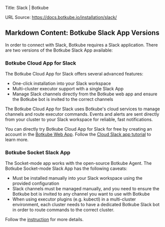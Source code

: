 Title: Slack | Botkube

URL Source: https://docs.botkube.io/installation/slack/

Markdown Content:
Botkube Slack App Versions[​](#botkube-slack-app-versions "Direct link to Botkube Slack App Versions")
------------------------------------------------------------------------------------------------------

In order to connect with Slack, Botkube requires a Slack application. There are two versions of the Botkube Slack App available:

### Botkube Cloud App for Slack[​](#botkube-cloud-app-for-slack "Direct link to Botkube Cloud App for Slack")

The Botkube Cloud App for Slack offers several advanced features:

*   One-click installation into your Slack workspace
*   Multi-cluster executor support with a single Slack App
*   Manage Slack channels directly from the Botkube web app and ensure the Botkube bot is invited to the correct channels

The Botkube Cloud App for Slack uses Botkube's cloud services to manage channels and route executor commands. Events and alerts are sent directly from your cluster to your Slack workspace for reliable, fast notifications.

You can directly try Botkube Cloud App for Slack for free by creating an account in the [Botkube Web App](https://app.botkube.io/). Follow the [Cloud Slack app tutorial](https://docs.botkube.io/installation/slack/cloud-slack) to learn more.

### Botkube Socket Slack App[​](#botkube-socket-slack-app "Direct link to Botkube Socket Slack App")

The Socket-mode app works with the open-source Botkube Agent. The Botkube Socket-mode Slack App has the following caveats:

*   Must be installed manually into your Slack workspace using the provided configuration
*   Slack channels must be managed manually, and you need to ensure the Botkube bot is invited to any channel you want to use with Botkube
*   When using executor plugins (e.g. kubectl) in a multi-cluster environment, each cluster needs to have a dedicated Botkube Slack bot in order to route commands to the correct cluster.

Follow the [instruction](https://docs.botkube.io/installation/slack/socket-slack) for more details.

